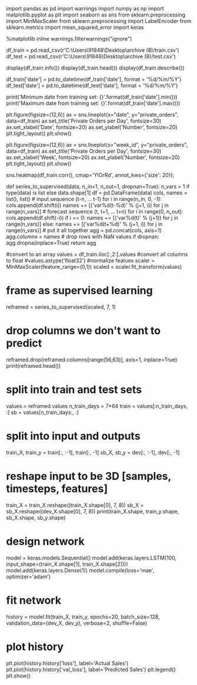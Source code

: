 import pandas as pd
import warnings
import numpy as np
import matplotlib.pyplot as plt
import seaborn as sns
from sklearn.preprocessing import MinMaxScaler
from sklearn.preprocessing import LabelEncoder
from sklearn.metrics import mean_squared_error
import keras

%matplotlib inline
warnings.filterwarnings("ignore")

df_train = pd.read_csv(r'C:\Users\91848\Desktop\archive (8)/train.csv')
df_test = pd.read_csv(r'C:\Users\91848\Desktop\archive (8)/test.csv')

display(df_train.info())
display(df_train.head())
display(df_train.describe())

df_train['date'] = pd.to_datetime(df_train['date'], format = '%d/%m/%Y')
df_test['date'] = pd.to_datetime(df_test['date'], format = '%d/%m/%Y')

print('Minimum date from training set: {}'.format(df_train['date'].min()))
print('Maximum date from training set: {}'.format(df_train['date'].max()))

plt.figure(figsize=(12,6))
ax = sns.lineplot(x="date", y="private_orders", data=df_train)
ax.set_title('Private Orders per Day', fontsize=30)
ax.set_xlabel('Date', fontsize=20)
ax.set_ylabel('Number', fontsize=20)
plt.tight_layout()
plt.show()

plt.figure(figsize=(12,6))
ax = sns.lineplot(x="week_id", y="private_orders", data=df_train)
ax.set_title('Private Orders per Day', fontsize=30)
ax.set_xlabel('Week', fontsize=20)
ax.set_ylabel('Number', fontsize=20)
plt.tight_layout()
plt.show()

sns.heatmap(df_train.corr(), cmap='YlOrRd', annot_kws={'size': 20});

def series_to_supervised(data, n_in=1, n_out=1, dropnan=True):
    n_vars = 1 if type(data) is list else data.shape[1]
    df = pd.DataFrame(data)
    cols, names = list(), list()
    # input sequence (t-n, ... t-1)
    for i in range(n_in, 0, -1):
        cols.append(df.shift(i))
        names += [('var%d(t-%d)' % (j+1, i)) for j in range(n_vars)]
    # forecast sequence (t, t+1, ... t+n)
    for i in range(0, n_out):
        cols.append(df.shift(-i))
        if i == 0:
            names += [('var%d(t)' % (j+1)) for j in range(n_vars)]
        else:
            names += [('var%d(t+%d)' % (j+1, i)) for j in range(n_vars)]
    # put it all together
    agg = pd.concat(cols, axis=1)
    agg.columns = names
    # drop rows with NaN values
    if dropnan:
        agg.dropna(inplace=True)
    return agg

#convert to an array
values = df_train.iloc[:,2:].values
#convert all columns to float
#values.astype('float32')
#normalize featues
scaler = MinMaxScaler(feature_range=(0,1))
scaled = scaler.fit_transform(values)
# frame as supervised learning
reframed = series_to_supervised(scaled, 7, 1)
# drop columns we don't want to predict
reframed.drop(reframed.columns[range(56,63)], axis=1, inplace=True)
print(reframed.head())

# split into train and test sets
values = reframed.values
n_train_days = 7*64 
train = values[:n_train_days, :]
sb = values[n_train_days:, :]
# split into input and outputs
train_X, train_y = train[:, :-1], train[:, -1]
sb_X, sb_y = dev[:, :-1], dev[:, -1]
# reshape input to be 3D [samples, timesteps, features]
train_X = train_X.reshape((train_X.shape[0], 7, 8))
sb_X = sb_X.reshape((dev_X.shape[0], 7, 8))
print(train_X.shape, train_y.shape, sb_X.shape, sb_y.shape)

# design network
model = keras.models.Sequential()
model.add(keras.layers.LSTM(100, input_shape=(train_X.shape[1], train_X.shape[2])))
model.add(keras.layers.Dense(1))
model.compile(loss='mae', optimizer='adam')
# fit network
history = model.fit(train_X, train_y, epochs=20, batch_size=128, validation_data=(dev_X, dev_y), verbose=2, shuffle=False)
# plot history
plt.plot(history.history['loss'], label='Actual Sales')
plt.plot(history.history['val_loss'], label='Predicted Sales')
plt.legend()
plt.show()

